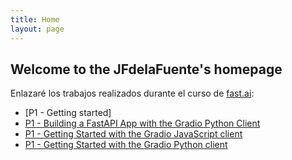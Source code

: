 ```yaml
---
title: Home
layout: page
---
```


## Welcome to the JFdelaFuente's homepage

Enlazaré los trabajos realizados durante el curso de [fast.ai](https://course.fast.ai):

- [P1 - Getting started]
- [P1 - Building a FastAPI App with the Gradio Python Client](https://www.gradio.app/guides/fastapi-app-with-the-gradio-client)
- [P1 - Getting Started with the Gradio JavaScript client](https://www.gradio.app/guides/getting-started-with-the-js-client)
- [P1 - Getting Started with the Gradio Python client](https://www.gradio.app/guides/getting-started-with-the-python-client)

